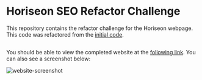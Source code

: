 # Horiseon SEO Refactor Challenge
This repository contains the refactor challenge for the Horiseon webpage. This code was refactored from the [initial code](https://github.com/coding-boot-camp/urban-octo-telegram).
##
You should be able to view the completed website at the [following link](https://aelisker.github.io/horiseon-seo-refactor/). You can also see a screenshot below:

![website-screenshot](./assets/images/seo-refactor.png)